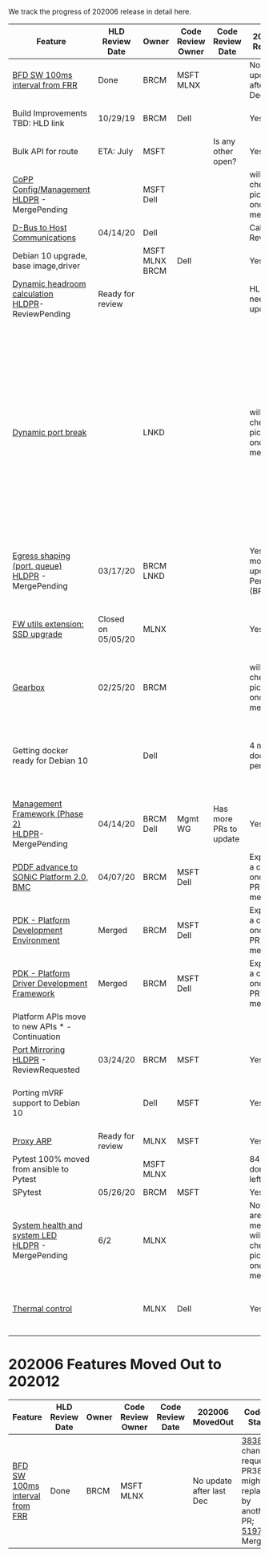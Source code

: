 We track the progress of 202006 release in detail here. 

| Feature  | HLD<br/>Review<br/>Date | Owner| Code<br>Review<br> Owner| Code<br>Review<br>Date | 202006  Release | Code PR Status                                                     |
| ----------------------------------- | --------------------- | -----------|-----------| ------------------------ | ------------------------------------------------------------ | ------------------------------------------------------------ |
| [BFD SW 100ms interval from FRR](https://github.com/Azure/SONiC/blob/master/doc/bfd/BFD_Enhancement_HLD.md)| Done     | BRCM   | MSFT<br>MLNX|  | No update after last Dec | [3838](https://github.com/Azure/sonic-buildimage/pull/3838) - change requested<br> PR3838 might be replaced by another PR;<br>[5197](https://github.com/FRRouting/frr/pull/5197) - Merged|
| Build Improvements<br> TBD: HLD link |  10/29/19| BRCM| Dell| |Yes | [3292](https://github.com/Azure/sonic-buildimage/pull/3292)  -   Closed.<br>[4117](https://github.com/Azure/sonic-buildimage/pull/4117) - Merged<br>[4425](https://github.com/Azure/sonic-buildimage/pull/4425) - Merged |
| Bulk API for route| ETA: July	| MSFT   |  | Is any other open? | Yes   |[1238](https://github.com/Azure/sonic-swss/pull/1238) - Merged |
| [CoPP Config/Management](https://github.com/Azure/SONiC/blob/fdc7cff16b7f42f1a1b01dd506279e3e9f9269cb/doc/copp/CoPP%20Config%20and%20Management.md)<br>[HLDPR](https://github.com/Azure/SONiC/pull/606) - MergePending |  | MSFT<br>Dell|  |   | will be cherry picked once merged |[358](https://github.com/Azure/sonic-swss-common/pull/358)-Merged<br>[1333](https://github.com/Azure/sonic-swss/pull/1333)-ReviewPending<br>[4861](https://github.com/Azure/sonic-buildimage/pull/4861)-ReviewPending|
| [D-Bus to Host Communications](https://github.com/Azure/SONiC/blob/master/doc/mgmt/Docker%20to%20Host%20communication.md)| 04/14/20     | Dell|  |  | Call for Review | [4840](https://github.com/Azure/sonic-buildimage/pull/4840)-ReviewPending|
| Debian 10 upgrade, base image,driver     |      | MSFT<br>MLNX<br>BRCM |Dell|  | Yes |[145](https://github.com/Azure/sonic-linux-kernel/pull/145) - Merged<br> [4711](https://github.com/Azure/sonic-buildimage/pull/4711) - Merged |
| [Dynamic headroom calculation](https://github.com/Azure/SONiC/blob/415f19931bccd900ac528b100aafffa6000e82e9/doc/qos/dynamically-headroom-calculation.md)<br>[HLDPR](https://github.com/Azure/SONiC/pull/605)- ReviewPending|   Ready for review   |    |  |   | HLD needs update |  |
| [Dynamic port break](https://github.com/Azure/SONiC/blob/master/doc/dynamic-port-breakout/sonic-dynamic-port-breakout-HLD.md)|     |  LNKD  |  |   | will be cherry picked once merged |[4235](https://github.com/Azure/sonic-buildimage/pull/4235)-ReviewPending<br>[3910](https://github.com/Azure/sonic-buildimage/pull/3910)-ReviewPending<br>[1242](https://github.com/Azure/sonic-swss/pull/1242)-Merged<br>[1219](https://github.com/Azure/sonic-swss/pull/1219)-Merged<br>[1151](https://github.com/Azure/sonic-swss/pull/1151)-Closed<br>[1150](https://github.com/Azure/sonic-swss/pull/1150)-Closed<br>[1148](https://github.com/Azure/sonic-swss/pull/1148)-Merged<br>[1112](https://github.com/Azure/sonic-swss/pull/1112)-Merged<br>[1085](https://github.com/Azure/sonic-swss/pull/1085)-Closed<br>[766](https://github.com/Azure/sonic-utilities/pull/766)-ReviewPending<br>[72](https://github.com/Azure/sonic-platform-common/pull/72)-Merged<br>[859](https://github.com/Azure/sonic-utilities/pull/859)-Merged<br>[767](https://github.com/Azure/sonic-utilities/pull/767)-Merged<br>[765](https://github.com/Azure/sonic-utilities/pull/765)-Merged<br>[3912](https://github.com/Azure/sonic-buildimage/pull/3912)-Merged<br>[3911](https://github.com/Azure/sonic-buildimage/pull/3911)-Merged<br>[3909](https://github.com/Azure/sonic-buildimage/pull/3909)-Merged<br>[3907](https://github.com/Azure/sonic-buildimage/pull/3907)-Closed<br>[3891](https://github.com/Azure/sonic-buildimage/pull/3891)-Closed<br>[3874](https://github.com/Azure/sonic-buildimage/pull/3874)-Closed<br>[3861](https://github.com/Azure/sonic-buildimage/pull/3861)-Merged<br>[3730](https://github.com/Azure/sonic-buildimage/pull/3730)-Merged  |
| [Egress shaping (port, queue)](https://github.com/Azure/SONiC/blob/41e55d2762e9267454a4910b42a1eb7ad07acda8/doc/qos/scheduler/SONiC_QoS_Scheduler_Shaper.md)<br>[HLDPR](https://github.com/Azure/SONiC/pull/535) - MergePending| 03/17/20    | BRCM<br>LNKD  |  |   |Yes,sub-module updated Pending (BRCM)|[1296](https://github.com/Azure/sonic-swss/pull/1296) - Merged<br>[991](https://github.com/Azure/sonic-swss/pull/991) - Merged |
| [FW utils extension: SSD upgrade](https://github.com/Azure/SONiC/blob/master/doc/fwutil/fwutil.md)| Closed on 05/05/20|  MLNX|  |  | Yes  | [4764](https://github.com/Azure/sonic-buildimage/pull/4764) - Merged<br>[4758](https://github.com/Azure/sonic-buildimage/pull/4758) - Merged<br>[941](https://github.com/Azure/sonic-utilities/pull/941) - Merged<br>[942](https://github.com/Azure/sonic-utilities/pull/942) - Merged<br>[87](https://github.com/Azure/sonic-platform-common/pull/87) - Merged<br>[82](https://github.com/Azure/sonic-platform-common/pull/82) - Merged  |
| [Gearbox](https://github.com/Azure/SONiC/blob/master/doc/gearbox/gearbox_mgr_design.md)| 02/25/20    |  BRCM|  |  |will be cherry picked once merged|[347](https://github.com/Azure/sonic-swss-common/pull/347) - Merged <br>[931](https://github.com/Azure/sonic-utilities/pull/931) - Merged<br>[1321](https://github.com/Azure/sonic-swss/pull/1321) - Merged<br>[624](https://github.com/Azure/sonic-sairedis/pull/624) - Merged<br>[4851](https://github.com/Azure/sonic-buildimage/pull/4851)-ReviewPending |
| Getting docker ready for Debian 10|     |Dell|  |   | 4 more dockers pending |[4671](https://github.com/Azure/sonic-buildimage/pull/4671) - Merged<br>[4727](https://github.com/Azure/sonic-buildimage/pull/4727) - Merged<br>[4726](https://github.com/Azure/sonic-buildimage/pull/4726) - Merged<br>[4665](https://github.com/Azure/sonic-buildimage/pull/4665) - Merged<br>[4515](https://github.com/Azure/sonic-buildimage/pull/4515) - Merged<br>[4598](https://github.com/Azure/sonic-buildimage/pull/4598) - Merged<br>[4529](https://github.com/Azure/sonic-buildimage/pull/4529) - Merged<br>[4480](https://github.com/Azure/sonic-buildimage/pull/4480) - Merged |
| [Management Framework (Phase 2)](https://github.com/Azure/SONiC/blob/34cac1aabdc865fc41cbe064a2ab2442645524b1/doc/mgmt/Management%20Framework.md)<br>[HLDPR](https://github.com/Azure/SONiC/pull/550#)- MergePending| 04/14/20    |  BRCM<br>Dell|Mgmt WG| Has more PRs to update | Yes|[18](https://github.com/Azure/sonic-mgmt-framework/pull/18) - Merged<br>[19](https://github.com/Azure/sonic-mgmt-framework/pull/19) - Closed<br>[25](https://github.com/Azure/sonic-mgmt-framework/pull/25) - Closed |
| [PDDF advance to SONiC Platform 2.0, BMC](https://github.com/Azure/SONiC/blob/master/doc/platform/brcm_pdk_pddf.md)| 04/07/20|BRCM|MSFT<br>Dell|  | Expecting a closure once PR's are merged|[4756](https://github.com/Azure/sonic-buildimage/pull/4756) - ReviewPending<br>[940](https://github.com/Azure/sonic-utilities/pull/940) - ReviewPending<br>[92](https://github.com/Azure/sonic-platform-common/pull/92) - MergePending|
| [PDK - Platform Development Environment](https://github.com/Azure/SONiC/blob/master/doc/platform/pde.md)| Merged    |  BRCM|MSFT<br>Dell|   |Expecting a closure once PR's are merged|[3778](https://github.com/Azure/sonic-buildimage/pull/3778) - FinalReviewAndApprovalPending<br>[28](https://github.com/Azure/sonic-platform-pdk-pde/pull/28) - FinalReviewAndApprovalPending|
| [PDK - Platform Driver Development Framework](https://github.com/Azure/SONiC/blob/master/doc/platform/brcm_pdk_pddf.md)| Merged    |  BRCM|MSFT<br>Dell|   |Expecting a closure once PR's are merged|[3387](https://github.com/Azure/sonic-buildimage/pull/3387) - NotYetApproved &<br> NeedsConflictResolutions<br>[624](https://github.com/Azure/sonic-utilities/pull/624) - Merged<br>[62](https://github.com/Azure/sonic-platform-common/pull/62) - Merged|
| Platform APIs move to new APIs * - Continuation|     |    |  |   |   |  |
| [Port Mirroring](https://github.com/Azure/SONiC/blob/e8c86d1b3a03d6320727ff148966081869461e4a/doc/SONiC_Port_Mirroring_HLD.md)<br>[HLDPR](https://github.com/Azure/SONiC/pull/580) - ReviewRequested	| 03/24/20    |  BRCM|MSFT|   |Yes|[1314](https://github.com/Azure/sonic-swss/pull/1314) - Merged<br>[936](https://github.com/Azure/sonic-utilities/pull/936) - Merged |
| Porting mVRF support to Debian 10 |     |Dell|MSFT|   | Yes |[53](https://github.com/lguohan/sonic-buildimage/pull/53) - Merged<br>[1214](https://github.com/Azure/sonic-swss/pull/1214) - Merged<br>[55](https://github.com/lguohan/sonic-buildimage/pull/55) - Merged<br>[858](https://github.com/Azure/sonic-utilities/pull/858) - Merged<br>[885](https://github.com/Azure/sonic-utilities/pull/885) - Merged  |
| [Proxy ARP](https://github.com/Azure/SONiC/blob/master/doc/arp/Proxy%20Arp.md)| Ready for review    |  MLNX  |MSFT|   | Yes |[1285](https://github.com/Azure/sonic-swss/pull/1285)-Merged |
| Pytest 100% moved from ansible to Pytest|     |  MSFT<br>MLNX  |  |   | 84% done, 8 left  |  |
| SPytest| 05/26/20    |  BRCM  |MSFT|   | Yes |[1533](https://github.com/Azure/sonic-mgmt/pull/1533) - Merged  |
| [System health and system LED](https://github.com/Azure/SONiC/blob/fd9abf13f8aa2a2c2ca241bc9e3a7dde369cae3f/doc/system_health_monitoring/system-health-HLD.md)<br>[HLDPR](https://github.com/Azure/SONiC/pull/624) - MergePending|  6/2   |  MLNX|  |   | Not all are merged. will be cherry picked once merged  | [4835](https://github.com/Azure/sonic-buildimage/pull/4835)-ReviewPending<br>[4829](https://github.com/Azure/sonic-buildimage/pull/4829)-ReviewPending |
| [Thermal control](https://github.com/Azure/SONiC/blob/master/thermal-control-design.md)|     |  MLNX|Dell|   | Yes |[73](https://github.com/Azure/sonic-platform-common/pull/73) - Merged<br>[777](https://github.com/Azure/sonic-utilities/pull/777) - Merged<br>[49](https://github.com/Azure/sonic-platform-daemons/pull/49)- Merged<br>[3949](https://github.com/Azure/sonic-buildimage/pull/3949)- Merged<br>[832](https://github.com/Azure/sonic-utilities/pull/832)- Merged |

# 202006 Features Moved Out to 202012


| Feature  | HLD<br/>Review<br/>Date | Owner| Code<br>Review<br> Owner| Code<br>Review<br>Date | 202006  MovedOut| Code PR Status                                                     |
| ----------------------------------- | --------------------- | -----------|-----------| ------------------------ | ------------------------------------------------------------ | ------------------------------------------------------------ |
| [BFD SW 100ms interval from FRR](https://github.com/Azure/SONiC/blob/master/doc/bfd/BFD_Enhancement_HLD.md)| Done     | BRCM   | MSFT<br>MLNX|  | No update after last Dec | [3838](https://github.com/Azure/sonic-buildimage/pull/3838) - change requested<br> PR3838 might be replaced by another PR;<br>[5197](https://github.com/FRRouting/frr/pull/5197) - Merged|

